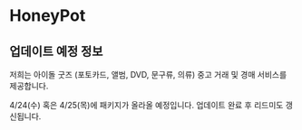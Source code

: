 # HoneyPot

## 업데이트 예정 정보
저희는 아이돌 굿즈 (포토카드, 앨범, DVD, 문구류, 의류) 중고 거래 및 경매 서비스를 제공합니다.

4/24(수) 혹은 4/25(목)에 패키지가 올라올 예정입니다.
업데이트 완료 후 리드미도 갱신됩니다.
